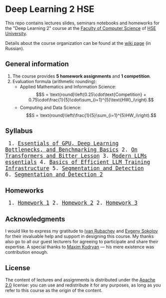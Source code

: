 # Deep Learning 2 HSE

This repo contains lectures slides, seminars notebooks and homeworks for the "Deep Learning 2" course at the [Faculty of Computer Science](https://cs.hse.ru/en/) of [HSE University](https://www.hse.ru/en/). 

Details about the course organization can be found at
the [wiki page](http://wiki.cs.hse.ru/%D0%93%D0%BB%D1%83%D0%B1%D0%B8%D0%BD%D0%BD%D0%BE%D0%B5_%D0%BE%D0%B1%D1%83%D1%87%D0%B5%D0%BD%D0%B8%D0%B5_2_2025) (in Russian).

## General information

1. The course provides **5 homework assignments** and **1 competition**.
2. Evaluation formula (arithmetic rounding):
    - Applied Mathematics and Information Science: 
    $$S = \text{round}\left(0.25\cdot\text{Competition} + 0.75\cdot\frac{1}{5}\cdot\sum_{i=1}^{5}\text{HW}_i\right).$$
    - Computing and Data Science: 
    $$S = \text{round}\left(\frac{1}{5}\sum_{i=1}^{5}HW_i\right).$$

## Syllabus

<big><pre>
    1.  [Essentials of GPU, Deep Learning Bottlenecks, and Benchmarking Basics](./week_01)
    2.  [On Transformers and Bitter Lesson](./week_02)
    3.  [Modern LLMs essentials](./week_03)
    4.  [Basics of Efficient LLM Training Infrastructure](./week_04)
    5.  [Segmentation and Detection](./week_05)
    6.  [Segmentation and Detection 2](./week_06)
</pre></big>

## Homeworks

<big><pre>
    1.  [Homework 1](./homeworks/homework_01)
    2.  [Homework 2](./homeworks/homework_02)
    2.  [Homework 3](./homeworks/homework_03)
</pre></big>

## Acknowledgments

I would like to express my gratitude to [Ivan Rubachev](https://puhsu.net/) and [Evgeny Sokolov](https://github.com/esokolov) for their invaluable help and support in designing this course. My thanks also go to all our guest lecturers for agreeing to participate and share their expertise. A special thanks to [Maxim Kodryan](https://github.com/MaxBourdon) — his mere existence was contribution enough.

## License

The content of lectures and assignments is distributed under the [Apache 2.0](./LICENSE) license: you can use and redistribute it for any purposes, as long as you refer to this course as the origin of the content.